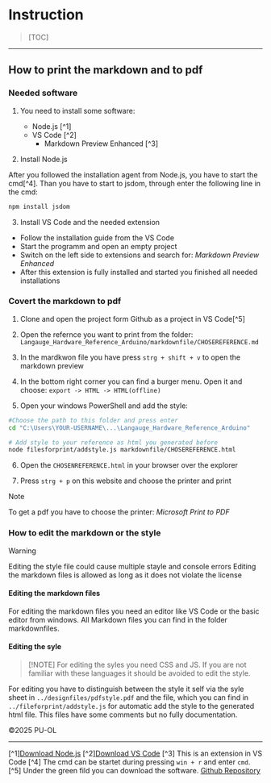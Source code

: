 # Instruction

> [TOC]
>
>

---

## How to print the markdown and to pdf

### Needed software

1. You need to install some software:

    - Node.js [^1]
    - VS Code [^2]
        - Markdown Preview Enhanced [^3]

2. Install Node.js

After you followed the installation agent from Node.js, you have to start the cmd[^4].
Than you have to start to jsdom, through enter the following line in the cmd:

```bash
npm install jsdom
```

3. Install VS Code and the needed extension

- Follow the installation guide from the VS Code
- Start the programm and open an empty project
- Switch on the left side to extensions and search for: *Markdown Preview Enhanced*
- After this extension is fully installed and started you finished all needed installations

### Covert the markdown to pdf

1. Clone and open the project form Github as a project in VS Code[^5]

2. Open the refernce you want to print from the folder:
 ``Langauge_Hardware_Reference_Arduino/markdownfile/CHOSEREFERENCE.md``

3. In the mardkwon file you have press ``strg + shift + v`` to open the markdown preview

4. In the bottom right corner you can find a burger menu. Open it and choose:
 ``export -> HTML -> HTML(offline)``

5. Open your windows PowerShell and add the style:

```bash
#Choose the path to this folder and press enter
cd "C:\Users\YOUR-USERNAME\...\Langauge_Hardware_Reference_Arduino" 

# Add style to your reference as html you generated before
node filesforprint/addstyle.js markdownfile/CHOSEREFERENCE.html 
```

6. Open the ``CHOSENREFERENCE.html`` in your browser over the explorer

7. Press ``strg + p`` on this website and choose the printer and print

> [!NOTE]
> To get a pdf you have to choose the printer: *Microsoft Print to PDF*
>

### How to edit the markdown or the style

> [!WARNING]
> Editing the style file could cause multiple stayle and console errors
> Editing the markdown files is allowed as long as it does not violate the license
>

#### Editing the markdown files

For editing the markdown files you need an editor like VS Code or the basic editor from windows. All Markdown files you can find in the folder markdownfiles.

#### Editing the syle

> [!NOTE] For editing the syles you need CSS and JS. If you are not familiar with these languages it should be avoided to edit the style.
>

For editing you have to distinguish between the style it self via the syle sheet in ``../designfiles/pdfstyle.pdf`` and the file, which you can find in ``../fileforprint/addstyle.js`` for automatic add the style to the generated html file. This files have some comments but no fully documentation.

©2025 PU-OL

---

[^1][Download Node.js](https://nodejs.org/en/download)
[^2][Download VS Code](https://code.visualstudio.com/Download)
[^3] This is an extension in VS Code
[^4] The cmd can be startet during pressing ``win + r`` and enter ``cmd``.
[^5] Under the green fild you can download the software. [Github Repository](https://github.com/PU-OL/Langauge_Hardware_Reference_Arduino)
